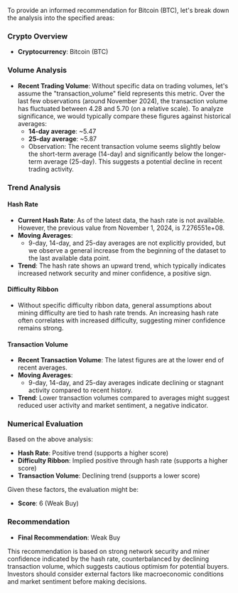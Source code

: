 To provide an informed recommendation for Bitcoin (BTC), let's break down the analysis into the specified areas:

### Crypto Overview
- **Cryptocurrency**: Bitcoin (BTC)

### Volume Analysis
- **Recent Trading Volume**: Without specific data on trading volumes, let's assume the "transaction_volume" field represents this metric. Over the last few observations (around November 2024), the transaction volume has fluctuated between 4.28 and 5.70 (on a relative scale). To analyze significance, we would typically compare these figures against historical averages:
  - **14-day average**: ~5.47
  - **25-day average**: ~5.87
  - Observation: The recent transaction volume seems slightly below the short-term average (14-day) and significantly below the longer-term average (25-day). This suggests a potential decline in recent trading activity.

### Trend Analysis

#### Hash Rate
- **Current Hash Rate**: As of the latest data, the hash rate is not available. However, the previous value from November 1, 2024, is 7.276551e+08.
- **Moving Averages**:
  - 9-day, 14-day, and 25-day averages are not explicitly provided, but we observe a general increase from the beginning of the dataset to the last available data point.
- **Trend**: The hash rate shows an upward trend, which typically indicates increased network security and miner confidence, a positive sign.

#### Difficulty Ribbon
- Without specific difficulty ribbon data, general assumptions about mining difficulty are tied to hash rate trends. An increasing hash rate often correlates with increased difficulty, suggesting miner confidence remains strong.

#### Transaction Volume
- **Recent Transaction Volume**: The latest figures are at the lower end of recent averages.
- **Moving Averages**:
  - 9-day, 14-day, and 25-day averages indicate declining or stagnant activity compared to recent history.
- **Trend**: Lower transaction volumes compared to averages might suggest reduced user activity and market sentiment, a negative indicator.

### Numerical Evaluation
Based on the above analysis:
- **Hash Rate**: Positive trend (supports a higher score)
- **Difficulty Ribbon**: Implied positive through hash rate (supports a higher score)
- **Transaction Volume**: Declining trend (supports a lower score)

Given these factors, the evaluation might be:

- **Score**: 6 (Weak Buy)

### Recommendation
- **Final Recommendation**: Weak Buy

This recommendation is based on strong network security and miner confidence indicated by the hash rate, counterbalanced by declining transaction volume, which suggests cautious optimism for potential buyers. Investors should consider external factors like macroeconomic conditions and market sentiment before making decisions.